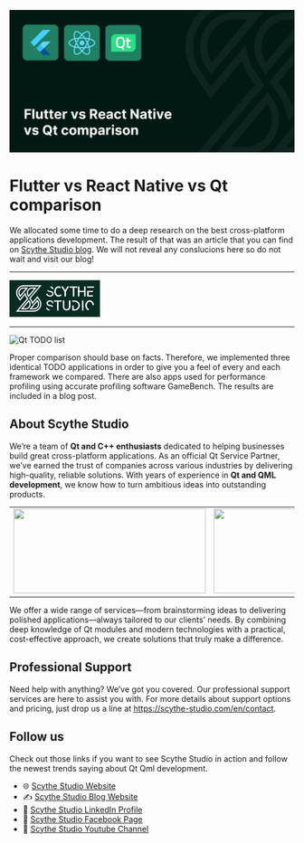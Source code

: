 ![Flutter vs React Native vs Qt comparison](./pictures/Flutter-vs-React-Native-vs-Qt.jpg)
# Flutter vs React Native vs Qt comparison

We allocated some time to do a deep research on the best cross-platform applications development. The result of that was an article that you can find on [Scythe Studio blog](https://scythe-studio.com/en/blog). We will not reveal any conslucions here so do not wait and visit our blog!

---

[![Scythe Studio](./pictures/ss-logo.jpg)](https://scythe-studio.com)

---

![Qt TODO list](./pictures/qt-to-do-list-app.png)

Proper comparison should base on facts. Therefore, we implemented three identical TODO applications in order to give you a feel of every and each framework we compared.
There are also apps used for performance profiling using accurate profiling software GameBench. The results are included in a blog post.

## About Scythe Studio
We’re a team of **Qt and C++ enthusiasts** dedicated to helping businesses build great cross-platform applications. As an official Qt Service Partner, we’ve earned the trust of companies across various industries by delivering high-quality, reliable solutions. With years of experience in **Qt and QML development**, we know how to turn ambitious ideas into outstanding products.

<table style="margin: 0 auto; border:0;">
    <tr style="border:0">
        <td style="border:0">
            <a href="https://scythe-studio.com">
                <img width="340" height="150"
                    src="https://user-images.githubusercontent.com/45963332/221174257-c1e1a9d9-0efa-4b25-996b-4b364ccb325c.svg">
            </a>
        </td>
        <td style="border:0">
            <a href="https://clutch.co/profile/scythe-studio">
                <img height="150" width="150"
                    src="https://github.com/user-attachments/assets/023e102e-84c1-4e7e-b9de-cae476e681e7">
            </a>
        </td>
        <td style="border:0">
            <a href="https://scythe-studio.com/en/iso">
                <img src="https://github.com/user-attachments/assets/a5388270-4be7-4f37-bbfa-6e41a820ca36">
            </a>
        </td>
        <td style="border:0">
            <a href="https://scythe-studio.com/en/iso">
                <img src="https://github.com/user-attachments/assets/a5388270-4be7-4f37-bbfa-6e41a820ca36">
            </a>
        </td>
    </tr>
</table>

We offer a wide range of services—from brainstorming ideas to delivering polished applications—always tailored to our clients’ needs. By combining deep knowledge of Qt modules and modern technologies with a practical, cost-effective approach, we create solutions that truly make a difference.

## Professional Support
Need help with anything? We’ve got you covered. Our professional support services are here to assist you with. For more details about support options and pricing, just drop us a line at https://scythe-studio.com/en/contact.

## Follow us

Check out those links if you want to see Scythe Studio in action and follow the newest trends saying about Qt Qml development.

* 🌐 [Scythe Studio Website](https://scythe-studio.com/en/)
* ✍️  [Scythe Studio Blog Website](https://scythe-studio.com/en/blog)
* 👔 [Scythe Studio LinkedIn Profile](https://www.linkedin.com/company/scythestudio/mycompany/)
* 👔 [Scythe Studio Facebook Page](https://www.facebook.com/ScytheStudiio)
* 🎥 [Scythe Studio Youtube Channel](https://www.youtube.com/channel/UCf4OHosddUYcfmLuGU9e-SQ/featured)
